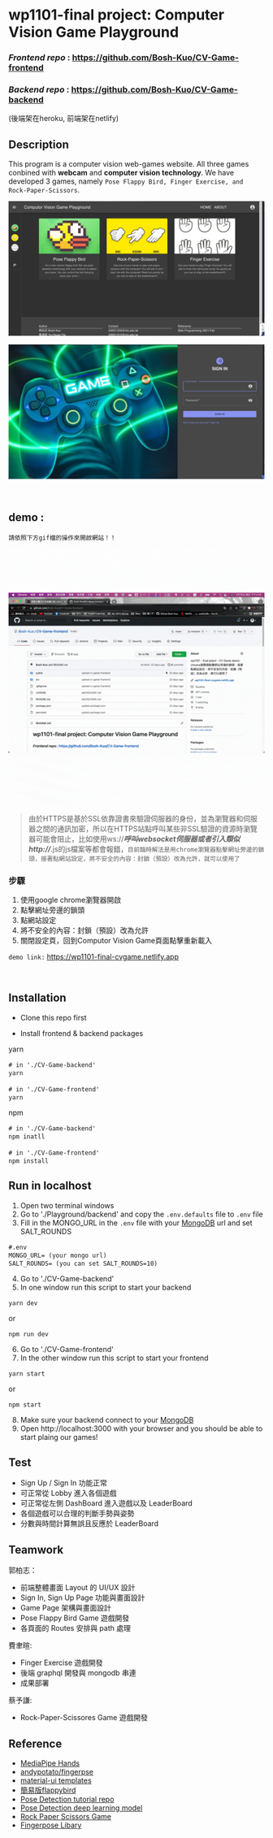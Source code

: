 # wp1101-final project: Computer Vision Game Playground

### *Frontend repo* : https://github.com/Bosh-Kuo/CV-Game-frontend  
### *Backend repo* : https://github.com/Bosh-Kuo/CV-Game-backend

(後端架在heroku, 前端架在netlify)

## Description
This program is a computer vision web-games website. All three games conbined with **webcam** and **computer vision technology**. We have developed 3 games, namely `Pose Flappy Bird, Finger Exercise, and Rock-Paper-Scissors`.

![Loby](./pic/Loby.png)

![SignIn](./pic/SignIn.png)

<br>

## **demo** : 

`請依照下方gif檔的操作來開啟網站！！`

![demo](./pic/instruction.gif)

> 由於HTTPS是基於SSL依靠證書來驗證伺服器的身份，並為瀏覽器和伺服器之間的通訊加密，所以在HTTPS站點呼叫某些非SSL驗證的資源時瀏覽器可能會阻止，比如使用ws://***呼叫websocket伺服器或者引入類似http://***.js的js檔案等都會報錯，`目前臨時解法是用chrome瀏覽器點擊網址旁邊的鎖頭，接著點網站設定，將不安全的內容：封鎖（預設）改為允許，就可以使用了`


### 步驟
1. 使用google chrome瀏覽器開啟
2. 點擊網址旁邊的鎖頭
3. 點網站設定
4. 將不安全的內容：封鎖（預設）改為允許
5. 關閉設定頁，回到Computor Vision Game頁面點擊重新載入


`demo link:` https://wp1101-final-cvgame.netlify.app

<br>

## Installation

- Clone this repo first

- Install frontend & backend packages

yarn

```shell
# in './CV-Game-backend'
yarn

# in './CV-Game-frontend'
yarn
```

npm

```shell
# in './CV-Game-backend'
npm inatll

# in './CV-Game-frontend'
npm install
```

## Run in localhost

1. Open two terminal windows
2. Go to './Playground/backend' and copy the `.env.defaults` file to `.env` file
3. Fill in the MONGO_URL in the `.env` file with your [MongoDB](https://www.mongodb.com) url and set SALT_ROUNDS

```
#.env
MONGO_URL= (your mongo url)
SALT_ROUNDS= (you can set SALT_ROUNDS=10)
```

4. Go to './CV-Game-backend'
5. In one window run this script to start your backend

```
yarn dev
```

or

```
npm run dev
```
6. Go to './CV-Game-frontend'
7. In the other window run this script to start your frontend

```
yarn start
```

or

```
npm start
```

8. Make sure your backend connect to your [MongoDB](https://www.mongodb.com)
9. Open http://localhost:3000 with your browser and you should be able to start plaing our games!

## Test

- Sign Up / Sign In 功能正常
- 可正常從 Lobby 進入各個遊戲
- 可正常從左側 DashBoard 進入遊戲以及 LeaderBoard
- 各個遊戲可以合理的判斷手勢與姿勢
- 分數與時間計算無誤且反應於 LeaderBoard

## Teamwork

郭柏志：

- 前端整體畫面 Layout 的 UI/UX 設計
- Sign In, Sign Up Page 功能與畫面設計
- Game Page 架構與畫面設計
- Pose Flappy Bird Game 遊戲開發
- 各頁面的 Routes 安排與 path 處理

費聿暄:

- Finger Exercise 遊戲開發
- 後端 graphql 開發與 mongodb 串連
- 成果部署

蔡予謙:

- Rock-Paper-Scissores Game 遊戲開發

## Reference

- [MediaPipe Hands](https://google.github.io/mediapipe/solutions/hands.html)
- [andypotato/fingerpse](https://github.com/andypotato/fingerpose)
- [material-ui templates](https://mui.com/zh/getting-started/templates/)
- [簡易版flappybird](https://github.com/Lucifier129/flappy-bird)
- [Pose Detection tutorial repo](https://github.com/nicknochnack/PosenetRealtime)
- [Pose Detection deep learning model](https://github.com/....../tree/master/pose-detection)
- [Rock Paper Scissors Game](https://github.com/andypotato/rock-paper-scissors)
- [Fingerpose Libary](https://github.com/andypotato/fingerpose)
